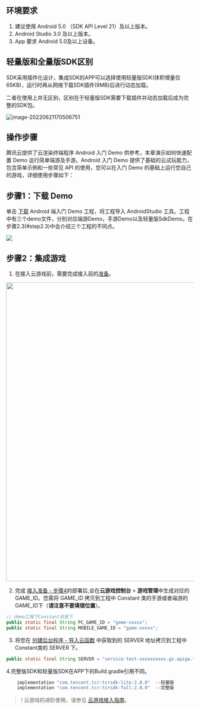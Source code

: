 ## 环境要求

1. 建议使用 Android 5.0 （SDK API Level 21）及以上版本。
2. Android Studio 3.0 及以上版本。
3. App 要求 Android 5.0及以上设备。



## 轻量版和全量版SDK区别

SDK采用插件化设计，集成SDK的APP可以选择使用轻量版SDK(体积增量仅65KB)，运行时再从网络下载SDK插件(9MB)后进行动态加载。

二者在使用上并无区别，区别在于轻量版SDK需要下载插件并动态加载后成为完整的SDK包。

![image-20220621170506751](https://tva1.sinaimg.cn/large/e6c9d24egy1h3fz5abel1j21b40oagnx.jpg)



## 操作步骤

腾讯云提供了云渲染终端程序 Android 入门  Demo  供参考，本章演示如何快速配置  Demo  运行简单端游及手游。Android 入门 Demo 提供了基础的云试玩能力，包含简单示例和一些常见 API 的使用，您可以在入门 Demo 的基础上运行您自己的游戏，详细使用步骤如下：

## 步骤1：下载 Demo[](id:step1)
单击 [下载](https://github.com/tencentyun/cloudgame-android-sdk/blob/master/TcrCloudGame/Demo.zip) Android  端入门 Demo 工程，将工程导入 AndroidStudio 工具。工程中有三个demo文件，分别对应端游Demo，手游Demo以及轻量版SdkDemo。在步骤2.3(#step2.3)中会介绍三个工程的不同点。

![](https://tva1.sinaimg.cn/large/e6c9d24egy1h32hp6ifd2j20jy06kwen.jpg)

## 步骤2：集成游戏[](id:step2)

1. 在接入云游戏前，需要完成接入前的[准备](https://cloud.tencent.com/document/product/1162/46135 )。

<img src="https://main.qcloudimg.com/raw/ef3f517af8dc21844bd4447db532ba52.svg" width="800px" />



2. 完成 [接入准备 - 步骤4](https://cloud.tencent.com/document/product/1162/46135#step4)的部署后,会在**云游戏控制台** > **游戏管理**中生成对应的 GAME_ID。您需将 GAME_ID 拷贝到工程中 Constant 类的手游或者端游的 GAME_ID下（**请注意不要填错位置**）。



```java
// demo工程下Constant目录下
public static final String PC_GAME_ID = "game-xxxxx";
public static final String MOBILE_GAME_ID = "game-xxxxx";
```

3. 将您在 [创建后台程序 - 导入云函数](https://cloud.tencent.com/document/product/1162/65429#upload) 中获取到的 SERVER 地址拷贝到工程中 Constant类的 SERVER 下。

```java
public static final String SERVER = "service-test-xxxxxxxxxx.gz.apigw.tencentcs.com/release";
```

4.完整版SDK和轻量版SDK在APP下的Build.gradle引用不同。

``` java
    implementation "com.tencent.tcr:tcrsdk-lite:2.0.0"  --轻量版
    implementation "com.tencent.tcr:tcrsdk-full:2.0.0"  --完整版

```

>! 云游戏的进阶使用，请参见 [云游戏接入指南](https://github.com/tencentyun/cloudgame-android-sdk)。

